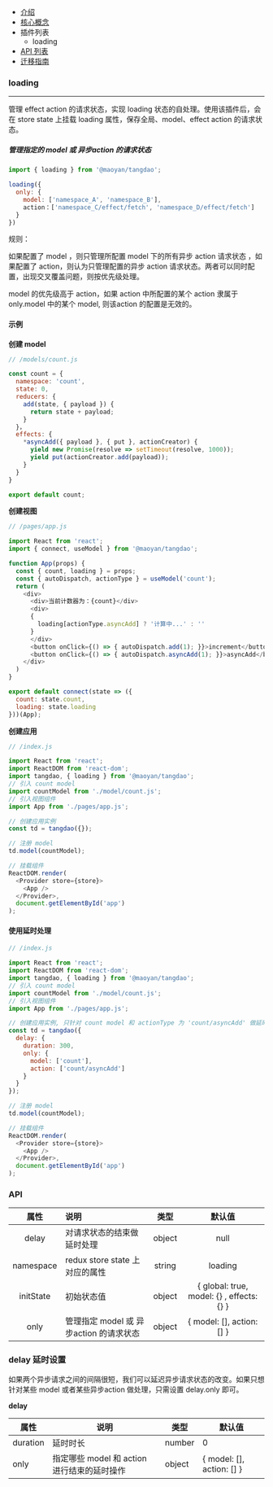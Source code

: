 - [介绍](https://maoyantech.github.io/tangdao/introduction)
- [核心概念](https://maoyantech.github.io/core-concepts)
- 插件列表
  - loading
- [API 列表](https://maoyantech.github.io/tangdao/api-reference)
- [迁移指南](https://maoyantech.github.io/tangdao/migration-guide)

### loading

---

管理 effect action 的请求状态，实现 loading 状态的自处理。使用该插件后，会在 store state 上挂载 loading 属性，保存全局、model、effect action 的请求状态。

##### 管理指定的 model 或 异步action 的请求状态

```javascript
import { loading } from '@maoyan/tangdao';

loading({
  only: {
    model: ['namespace_A', 'namespace_B'],
    action：['namespace_C/effect/fetch', 'namespace_D/effect/fetch']
  }
})
```

规则：

如果配置了 model ，则只管理所配置 model 下的所有异步 action 请求状态 ，如果配置了 action，则认为只管理配置的异步 action 请求状态。两者可以同时配置，出现交叉覆盖问题，则按优先级处理。

model 的优先级高于 action，如果 action 中所配置的某个 action 隶属于 only.model 中的某个 model, 则该action 的配置是无效的。

#### 示例

**创建 model**

```javascript
// /models/count.js

const count = {
  namespace: 'count',
  state: 0,
  reducers: {
    add(state, { payload }) {
      return state + payload;
    }
  }，
  effects: {
    *asyncAdd({ payload }, { put }, actionCreator) {
      yield new Promise(resolve => setTimeout(resolve, 1000));
      yield put(actionCreator.add(payload));
    }
  }
}

export default count;
```

**创建视图**

```javascript
// /pages/app.js

import React from 'react';
import { connect, useModel } from '@maoyan/tangdao';

function App(props) {
  const { count, loading } = props;
  const { autoDispatch, actionType } = useModel('count');
  return (
    <div>
      <div>当前计数器为：{count}</div>
      <div>
      {
        loading[actionType.asyncAdd] ? '计算中...' : ''
      }
      </div>
      <button onClick={() => { autoDispatch.add(1); }}>increment</button>
      <button onClick={() => { autoDispatch.asyncAdd(1); }}>asyncAdd</button>
    </div>
  )
}

export default connect(state => ({
  count: state.count,
  loading: state.loading
}))(App);
```

**创建应用**

```javascript
// /index.js

import React from 'react';
import ReactDOM from 'react-dom';
import tangdao, { loading } from '@maoyan/tangdao';
// 引入 count model
import countModel from './model/count.js';
// 引入视图组件
import App from './pages/app.js';

// 创建应用实例
const td = tangdao({});

// 注册 model
td.model(countModel);

// 挂载组件
ReactDOM.render(
  <Provider store={store}>
  	<App />
  </Provider>,
  document.getElementById('app')
);
```

#### 使用延时处理

```javascript
// /index.js

import React from 'react';
import ReactDOM from 'react-dom';
import tangdao, { loading } from '@maoyan/tangdao';
// 引入 count model
import countModel from './model/count.js';
// 引入视图组件
import App from './pages/app.js';

// 创建应用实例, 只针对 count model 和 actionType 为 'count/asyncAdd' 做延时处理
const td = tangdao({
  delay: {
    duration: 300,
    only: {
      model: ['count'],
      action: ['count/asyncAdd']
    }
  }
});

// 注册 model
td.model(countModel);

// 挂载组件
ReactDOM.render(
  <Provider store={store}>
  	<App />
  </Provider>,
  document.getElementById('app')
);
```

### API

|   属性    | 说明                           |  类型  |                  默认值                   |
| :-------: | :----------------------------- | :----: | :---------------------------------------: |
|   delay   | 对请求状态的结束做延时处理     | object |                   null                    |
| namespace | redux store state 上对应的属性 | string |                  loading                  |
| initState | 初始状态值                     | object | { global: true, model: {} , effects: {} } |
|   only    | 管理指定 model 或 异步action 的请求状态 | object | { model: [], action: [] }  |

### delay 延时设置

如果两个异步请求之间的间隔很短，我们可以延迟异步请求状态的改变。如果只想针对某些 model 或者某些异步action 做处理，只需设置 delay.only 即可。

**delay**

| 属性     | 说明                                        | 类型   | 默认值                     |
| -------- | ------------------------------------------- | ------ | -------------------------- |
| duration | 延时时长                                    | number | 0                          |
| only     | 指定哪些 model 和 action 进行结束的延时操作 | object | { model: [],  action: [] } |




